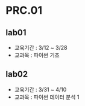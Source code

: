 # PRC.01

## lab01
- 교육기간 : 3/12 ~ 3/28
- 교과목 : 파이썬 기초

## lab02
- 교육기간 : 3/31 ~ 4/10
- 교과목 : 파이썬 데이터 분석 1